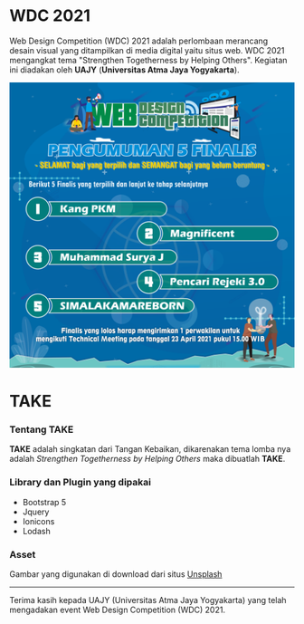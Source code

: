 # WDC 2021
Web Design Competition (WDC) 2021 adalah perlombaan merancang desain visual yang ditampilkan di media digital yaitu situs web. WDC 2021 mengangkat tema "Strengthen Togetherness by Helping Others". Kegiatan ini diadakan oleh **UAJY** (**Universitas Atma Jaya Yogyakarta**).

![Finalis Tahap 1](https://raw.githubusercontent.com/suryamsj/WDC-2021/main/assets/img/finalis_wdc_competition.png)

# TAKE
### Tentang TAKE
**TAKE** adalah singkatan dari Tangan Kebaikan, dikarenakan tema lomba nya adalah *Strengthen Togetherness by Helping Others* maka dibuatlah **TAKE**.

### Library dan Plugin yang dipakai
- Bootstrap 5
- Jquery
- Ionicons
- Lodash

### Asset
Gambar yang digunakan di download dari situs [Unsplash](https://unsplash.com/)

---
Terima kasih kepada UAJY (Universitas Atma Jaya Yogyakarta) yang telah mengadakan event Web Design Competition (WDC) 2021.

